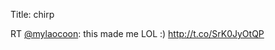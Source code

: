 Title: chirp

RT <a href="http://twitter.com/mylaocoon">@mylaocoon</a>: this made me LOL :) <a href="http://t.co/SrK0JyOtQP">http://t.co/SrK0JyOtQP</a>
